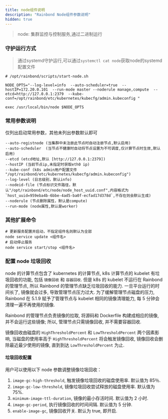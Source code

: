 ```yaml
---
title: node组件说明
description: "Rainbond Node组件参数说明"
hidden: true
---
```


> node: 集群监控与控制服务,通过二进制运行

### 守护运行方式

> 通过systemd守护运行,可以通过`systemctl cat node`获取node的systemd配置文件

```
# /opt/rainbond/scripts/start-node.sh

NODE_OPTS="--log-level=info  --auto-scheduler=true  --hostIP=172.20.0.101  --run-mode master --noderule manage,compute  --etcd=http://127.0.0.1:2379  --kube-conf=/opt/rainbond/etc/kubernetes/kubecfg/admin.kubeconfig "

exec /usr/local/bin/node $NODE_OPTS
```

### 常用参数说明

仅列出启动常用参数，其他未列出参数默认即可

```
--auto-registnode (当集群中未注册此节点时自动注册节点,默认启用)
--auto-scheduler  (当节点不健康时自动将节点设置为不可调度,仅计算节点时生效,默认启用)
--etcd (etcd地址,默认 [http://127.0.0.1:2379])
--hostIP (当前节点ip,未指定时获取eth0 ip)
--kube-conf (k8s admin用户配置文件 "/opt/rainbond/etc/kubernetes/kubecfg/admin.kubeconfig")
--log-level (日志级别，默认info)
--nodeid-file (节点标识文件路径，默认"/opt/rainbond/etc/node/node_host_uuid.conf",内容格式为`host_uuid=959eba4b-6bbe-4ad5-ba0f-ecfad17d378d`,不存在则会默认生成)
--noderule (节点删除属性，默认是compute)
--run-mode (node属性,默认是worker)
```

### 其他扩展命令

```
# 更新服务配置并启动，不指定组件名则默认为全部
node service update <组件名>
# 启动停止服务
node service start/stop <组件名>
```

### 配置 node 垃圾回收

node 的计算节点包含了 kubernetes 的计算节点, k8s 计算节点的 kubelet 有垃圾回收的功能, 包括 `镜像回收` 和 `容器回收`. 但是 k8s 的 kubelet 不运行在 Rainbond 的管理节点,
所以 Rainbond 的管理节点缺乏垃圾回收的能力. 一旦平台运行的时间长了, 镜像就会过多, 导致管理节点压力过大. 为了缓解管理节点磁盘的压力, Rainbond 在 5.1.9 赋予了管理节点与 kubelet
相同的镜像清理能力, 每 5 分钟会清理一遍不再使用的镜像.



Rainbond 的管理节点负责镜像的拉取, 将源码和 Dockerfile 构建成相应的镜像, 并不会运行这些镜像; 所以, 管理节点只需镜像回收, 并不需要容器回收.



镜像回收由磁盘的 `HighThresholdPercent` 和 `LowThresholdPercent` 两个因素影响, 当磁盘的使用率高于 `HighThresholdPercent` 将会触发镜像回收,
镜像回收会删除最近最少使用的镜像, 直到到达 `LowThresholdPercent` 为止.

#### 垃圾回收配置

用户可以使用以下 node 参数调整镜像垃圾回收：

1. `image-gc-high-threshold`, 触发镜像垃圾回收的磁盘使用率. 默认值为 85％.
2. `image-gc-low-threshold`, 镜像垃圾回收尝试释放的磁盘使用率. 默认值为 75%.
3. `minimum-image-ttl-duration`, 镜像的最小存活时间. 默认值为 2 小时.
4. `image-gc-period`, 执行镜像回收的时间间隔. 默认值为 5 分钟.
5. `enable-image-gc`, 镜像回收开关. 默认为 true, 即开启.
